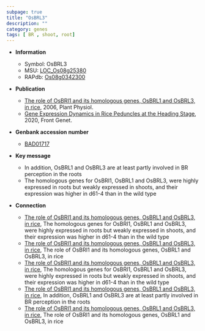 ```yaml
---
subpage: true
title: "OsBRL3"
description: ""
category: genes
tags: [ BR , shoot, root]
---
```


* **Information**  
    + Symbol: OsBRL3  
    + MSU: [LOC_Os08g25380](http://rice.plantbiology.msu.edu/cgi-bin/ORF_infopage.cgi?orf=LOC_Os08g25380)  
    + RAPdb: [Os08g0342300](http://rapdb.dna.affrc.go.jp/viewer/gbrowse_details/irgsp1?name=Os08g0342300)  

* **Publication**  
    + [The role of OsBRI1 and its homologous genes, OsBRL1 and OsBRL3, in rice](http://www.ncbi.nlm.nih.gov/pubmed?term=The+role+of+OsBRI1+and+its+homologous+genes,+OsBRL1+and+OsBRL3,+in+rice%5BTitle%5D), 2006, Plant Physiol.
    + [Gene Expression Dynamics in Rice Peduncles at the Heading Stage](http://www.ncbi.nlm.nih.gov/pubmed?term=Gene+Expression+Dynamics+in+Rice+Peduncles+at+the+Heading+Stage%5BTitle%5D), 2020, Front Genet.

* **Genbank accession number**  
    + [BAD01717](http://www.ncbi.nlm.nih.gov/nuccore/BAD01717)

* **Key message**  
    + In addition, OsBRL1 and OsBRL3 are at least partly involved in BR perception in the roots
    + The homologous genes for OsBRI1, OsBRL1 and OsBRL3, were highly expressed in roots but weakly expressed in shoots, and their expression was higher in d61-4 than in the wild type

* **Connection**  
    + [The role of OsBRI1 and its homologous genes, OsBRL1 and OsBRL3, in rice](http://www.ncbi.nlm.nih.gov/pubmed?term=The+role+of+OsBRI1+and+its+homologous+genes,+OsBRL1+and+OsBRL3,+in+rice%5BTitle%5D), The homologous genes for OsBRI1, OsBRL1 and OsBRL3, were highly expressed in roots but weakly expressed in shoots, and their expression was higher in d61-4 than in the wild type
    + [The role of OsBRI1 and its homologous genes, OsBRL1 and OsBRL3, in rice](http://www.ncbi.nlm.nih.gov/pubmed?term=The+role+of+OsBRI1+and+its+homologous+genes,+OsBRL1+and+OsBRL3,+in+rice%5BTitle%5D), The role of OsBRI1 and its homologous genes, OsBRL1 and OsBRL3, in rice
    + [The role of OsBRI1 and its homologous genes, OsBRL1 and OsBRL3, in rice](http://www.ncbi.nlm.nih.gov/pubmed?term=The+role+of+OsBRI1+and+its+homologous+genes,+OsBRL1+and+OsBRL3,+in+rice%5BTitle%5D), The homologous genes for OsBRI1, OsBRL1 and OsBRL3, were highly expressed in roots but weakly expressed in shoots, and their expression was higher in d61-4 than in the wild type
    + [The role of OsBRI1 and its homologous genes, OsBRL1 and OsBRL3, in rice](http://www.ncbi.nlm.nih.gov/pubmed?term=The+role+of+OsBRI1+and+its+homologous+genes,+OsBRL1+and+OsBRL3,+in+rice%5BTitle%5D), In addition, OsBRL1 and OsBRL3 are at least partly involved in BR perception in the roots
    + [The role of OsBRI1 and its homologous genes, OsBRL1 and OsBRL3, in rice](http://www.ncbi.nlm.nih.gov/pubmed?term=The+role+of+OsBRI1+and+its+homologous+genes,+OsBRL1+and+OsBRL3,+in+rice%5BTitle%5D), The role of OsBRI1 and its homologous genes, OsBRL1 and OsBRL3, in rice



